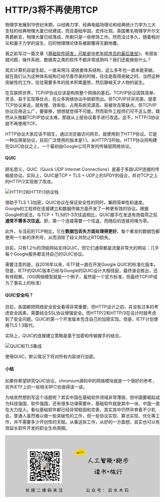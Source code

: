 # HTTP/3将不再使用TCP

物理学发展到19世纪末期，以经典力学、经典电磁场理论和经典统计力学为三大支柱的经典物理大厦已经建成，而且基础牢固，宏伟壮观。英国著名物理学开尔文男爵断言，物理大厦已经落成，所剩只是一些修饰工作。然而没过多久，随着相对论和量子力学的诞生，旧的物理理论体系被颠覆得天翻地覆。

我之前写过一篇文章《[基础软件研发，可能是中老年程序员的最后堡垒](https://mp.weixin.qq.com/s/pDOk9_G77uGq7-3ARf3sGg)》。有朋友就问题，操作系统、数据库之类的软件不都非常成熟吗？我们还能做些什么？

其实计算机自诞生起，一直采用冯.诺依曼体系结构，这么多年也一直未能突破。就在我们认为这种体系结构已经尽善尽美的时候，往往是取得突破之时。当然这种突破性的工作，往往需要多年的技术积累蓄势，然后静候天才人物的诞生。

在互联网世界，TCP/IP协议应该是构筑整个网络的基石。TCP/IP协议因其简单、灵活、易于实现等优点，在众多网络协议中脱颖而出。但TCP/IP并非完美，就拿TCP协议来说，就有慢、效率低、占用系统资源高、易被攻击等缺点。但TCP/IP协议应用这么广，要替换，想想就觉得不可能。然而软件工程师们可不这么想，既然从头推翻TCP/IP协议太难，那就从上层协议着手进行改造。这不，HTTP/3协议就不再使用TCP。

HTTP协议大家应该不陌生，通过浏览器访问网页，就使用到了HTTP协议。它是一种应用层协议，目前广泛使用的版本是1.1。从HTTP/3开始，HTTP协议将构建在QUIC协议之上，一个最初由Google公司开发的传输层网络协议。

#### QUIC

顾名思义，QUIC（Quick UDP Internet Connections）是基于多路UDP连接的传输层协议。实际上，QUIC是TCP + TLS + UDP上的SPDY的组合，并对TCP之上的HTTP/2实现做了改进。

![HTTP/2和HTTP/3协议栈](https://raw.githubusercontent.com/mogoweb/mywritings/master/book_wechat/202004/images/http_01.png)

借助于TLS 1.3加密，QUIC协议在保证安全性的同时，兼顾简单性和速度。Google的工程师在连接建立和数据传输方面开发了一种更有效的协议。根据Google的说法，与TCP + TLS的1-3次往返相比，QUIC握手在发送有效载荷之前**通常不需多次往返**。即，第一个连接需要一个往返，而随后的连接将降为零。

此外，与当前的TCP相比，它在**数据包丢失方面处理得更好**。每个重发的数据包都使用一个新的序列号，从而消除了歧义并防止RTO损失。

目前，只有1.2％的顶级网站支持QUIC，但它们通常都是流量非常大的网站：几乎每个Google服务都支持自己的QUIC协议。

需要注意的是，自2016年以来，IETF就一直在开发Google QUIC的标准化版本。但是，IETF的QUIC版本已经与Google的QUIC设计大相径庭，最终谁会胜出，还有待观察。（OSI网络模型就是一个例子，虽然是一个官方标准，但最终TCP/IP成为了事实上的标准）

#### QUIC安全吗？

目前，各国都把网络安全安全看得非常重要，但HTTP设计之初，并没有过多的考虑安全因素，需要结合SSL协议增强安全。而HTTP/2和HTTP/3在设计时就考虑到了安全问题。QUIC的第一个开发版本包含自己的加密实现。但是，IETF计划使用TLS 1.3取代。

实际上，QUIC的连接建立策略是基于加密和传输握手的结合。

![QUIC和TLS集成](https://raw.githubusercontent.com/mogoweb/mywritings/master/book_wechat/202004/images/http_01.png)

使用QUIC，默认情况下将对所有内容进行加密。

#### 小结

如果你希望研究QUIC协议，chromium源码中的网络模块就是一个很好的参考，另外IETF上的一些相关RFC也值得读一读。

为啥突然想到写这个话题呢？其实中国在基础软件领域非常薄弱，但中国要崛起成为科技强国、软件强国，还有很多功课需要补，基础软件就是其中一块，中国一直在大力投入。看似基础软件都已经非常稳固和完善，其实其中仍然孕育着不少机会。普通人虽然难以做一些突破性的工作，但一些协议实现、算法实现、优化等工作，并不需要多少开创性的天赋。从事这些工作，从好的一方面想，其实也可以有效延长软件开发的职业生命周期。

![](https://raw.githubusercontent.com/mogoweb/mywritings/master/book_wechat/common_images/%E5%BE%AE%E4%BF%A1%E5%85%AC%E4%BC%97%E5%8F%B7_%E5%85%B3%E6%B3%A8%E4%BA%8C%E7%BB%B4%E7%A0%81.png)